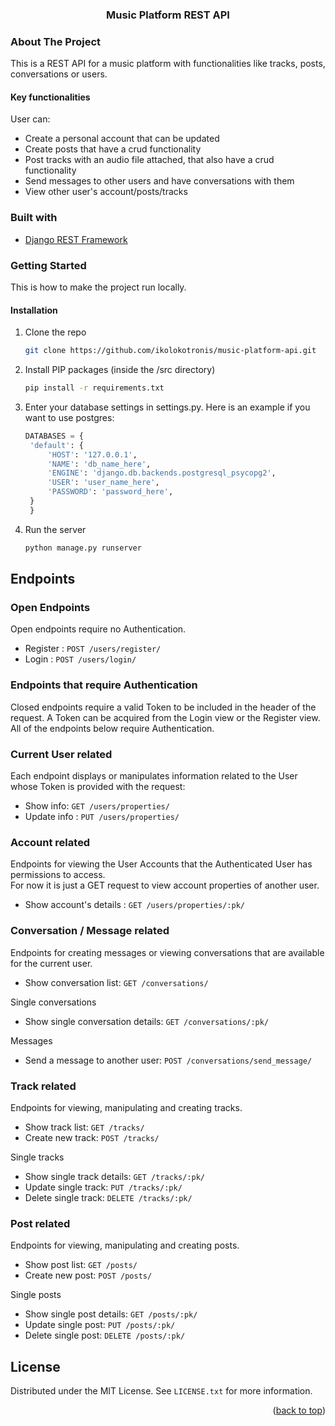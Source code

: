 <div id="top"></div>


<h3 align="center">Music Platform REST API</h3>

<!-- ABOUT THE PROJECT -->
### About The Project

This is a REST API for a music platform with functionalities like tracks, posts, conversations or users.  

#### Key functionalities
User can:
* Create a personal account that can be updated
* Create posts that have a crud functionality
* Post tracks with an audio file attached, that also have a crud functionality
* Send messages to other users and have conversations with them
* View other user's account/posts/tracks

### Built with

* [Django REST Framework](https://www.django-rest-framework.org/)


<!-- GETTING STARTED -->
### Getting Started

This is how to make the project run locally.

#### Installation

1. Clone the repo
   ```sh
   git clone https://github.com/ikolokotronis/music-platform-api.git
   ```
2. Install PIP packages (inside the /src directory)
   ```sh
   pip install -r requirements.txt
   ```
3. Enter your database settings in settings.py. Here is an example if you want to use postgres:
   ```python
   DATABASES = {
    'default': {
        'HOST': '127.0.0.1',
        'NAME': 'db_name_here',
        'ENGINE': 'django.db.backends.postgresql_psycopg2',
        'USER': 'user_name_here',
        'PASSWORD': 'password_here',
    }
    }
   ```   
4. Run the server
   ```sh
   python manage.py runserver
   ```


<!-- ENDPOINTS -->
## Endpoints

### Open Endpoints

Open endpoints require no Authentication.

* Register : `POST /users/register/`
* Login : `POST /users/login/`

### Endpoints that require Authentication

Closed endpoints require a valid Token to be included in the header of the
request. A Token can be acquired from the Login view or the Register view.
All of the endpoints below require Authentication.

### Current User related

Each endpoint displays or manipulates information related to the User whose
Token is provided with the request:

* Show info: `GET /users/properties/`
* Update info : `PUT /users/properties/`

### Account related

Endpoints for viewing the User Accounts that the Authenticated User
has permissions to access.  
For now it is just a GET request to view account properties of another user.

* Show account's details : `GET /users/properties/:pk/`

### Conversation / Message related
Endpoints for creating messages or viewing conversations that are available for the current user.

* Show conversation list: `GET /conversations/`

Single conversations
* Show single conversation details: `GET /conversations/:pk/`

Messages
* Send a message to another user: `POST /conversations/send_message/`

### Track related
Endpoints for viewing, manipulating and creating tracks.

* Show track list: `GET /tracks/`
* Create new track: `POST /tracks/`

Single tracks
* Show single track details: `GET /tracks/:pk/`
* Update single track: `PUT /tracks/:pk/`
* Delete single track: `DELETE /tracks/:pk/`

### Post related
Endpoints for viewing, manipulating and creating posts.

* Show post list: `GET /posts/`
* Create new post: `POST /posts/`

Single posts
* Show single post details: `GET /posts/:pk/`
* Update single post: `PUT /posts/:pk/`
* Delete single post: `DELETE /posts/:pk/`


<!-- LICENSE -->
## License

Distributed under the MIT License. See `LICENSE.txt` for more information.

<p align="right">(<a href="#top">back to top</a>)</p>
